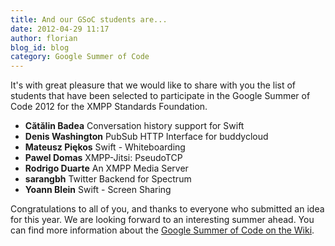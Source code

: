 ```yaml
---
title: And our GSoC students are...
date: 2012-04-29 11:17
author: florian
blog_id: blog
category: Google Summer of Code
---
```


It's with great pleasure that we would like to share with you the list of students that have been selected to participate in the Google Summer of Code 2012 for the XMPP Standards Foundation.

-   **Cătălin Badea**  Conversation history support for Swift
-   **Denis Washington** PubSub HTTP Interface for buddycloud
-   **Mateusz Piękos** Swift - Whiteboarding
-   **Pawel Domas** XMPP-Jitsi: PseudoTCP
-   **Rodrigo Duarte** An XMPP Media Server
-   **sarangbh** Twitter Backend for Spectrum
-   **Yoann Blein** Swift - Screen Sharing

Congratulations to all of you, and thanks to everyone who submitted an idea for this year. We are looking forward to an interesting summer ahead. You can find more information about the [Google Summer of Code on the Wiki](http://wiki.xmpp.org/web/Summer_of_Code_2012).
